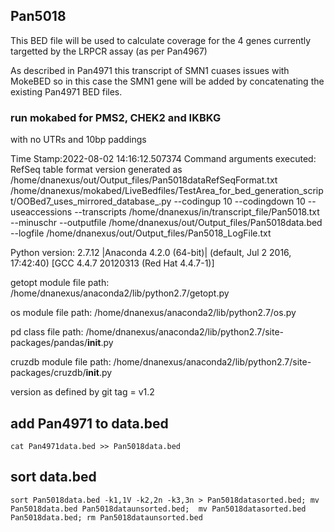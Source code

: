 ## Pan5018
This BED file will be used to calculate coverage for the 4 genes currently targetted by the LRPCR assay (as per Pan4967)

As described in Pan4971 this transcript of SMN1 cuases issues with MokeBED so in this case the SMN1 gene will be added by concatenating the existing Pan4971 BED files.

### run mokabed for PMS2, CHEK2 and IKBKG
with no UTRs and 10bp paddings

Time Stamp:2022-08-02 14:16:12.507374
Command arguments executed:
RefSeq table format version generated as /home/dnanexus/out/Output_files/Pan5018dataRefSeqFormat.txt
/home/dnanexus/mokabed/LiveBedfiles/TestArea_for_bed_generation_script/OOBed7_uses_mirrored_database_.py --codingup 10 --codingdown 10 --useaccessions --transcripts /home/dnanexus/in/transcript_file/Pan5018.txt --minuschr --outputfile /home/dnanexus/out/Output_files/Pan5018data.bed --logfile /home/dnanexus/out/Output_files/Pan5018_LogFile.txt 

 Python version: 2.7.12 |Anaconda 4.2.0 (64-bit)| (default, Jul  2 2016, 17:42:40) 
[GCC 4.4.7 20120313 (Red Hat 4.4.7-1)]

 getopt module file path: /home/dnanexus/anaconda2/lib/python2.7/getopt.py

 os module file path: /home/dnanexus/anaconda2/lib/python2.7/os.py

 pd class file path: /home/dnanexus/anaconda2/lib/python2.7/site-packages/pandas/__init__.py

 cruzdb module file path: /home/dnanexus/anaconda2/lib/python2.7/site-packages/cruzdb/__init__.py

version as defined by git tag = v1.2


## add Pan4971 to data.bed
`cat Pan4971data.bed >> Pan5018data.bed`
## sort data.bed
`sort Pan5018data.bed -k1,1V -k2,2n -k3,3n > Pan5018datasorted.bed; mv Pan5018data.bed Pan5018dataunsorted.bed;  mv Pan5018datasorted.bed Pan5018data.bed; rm Pan5018dataunsorted.bed`